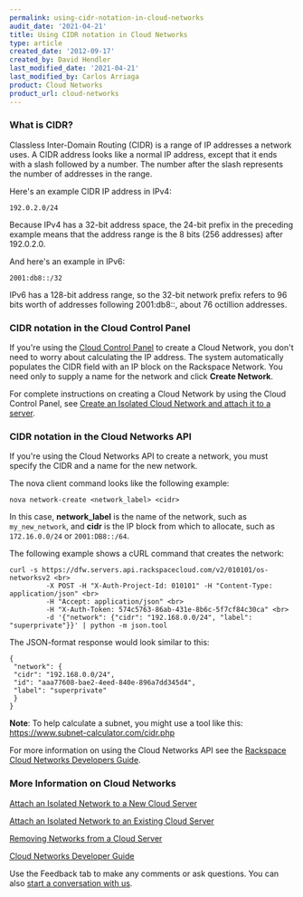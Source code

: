 ```yaml
---
permalink: using-cidr-notation-in-cloud-networks
audit_date: '2021-04-21'
title: Using CIDR notation in Cloud Networks
type: article
created_date: '2012-09-17'
created_by: David Hendler
last_modified_date: '2021-04-21'
last_modified_by: Carlos Arriaga
product: Cloud Networks
product_url: cloud-networks
---
```


### What is CIDR?

Classless Inter-Domain Routing (CIDR) is a range of IP addresses a network
uses. A CIDR address looks like a normal IP address, except that
it ends with a slash followed by a number. The number after the slash
represents the number of addresses in the range.

Here's an example CIDR IP address in IPv4:

    192.0.2.0/24

Because IPv4 has a 32-bit address space, the 24-bit prefix in the preceding example
means that the address range is the 8 bits (256 addresses) after 192.0.2.0.

And here's an example in IPv6:

    2001:db8::/32

IPv6 has a 128-bit address range, so the 32-bit network prefix
refers to 96 bits worth of addresses following 2001:db8::, about 76
octillion addresses.

### CIDR notation in the Cloud Control Panel

If you're using the [Cloud Control Panel](https://mycloud.rackspace.com)
to create a Cloud Network, you don't need to worry about calculating the
IP address. The system automatically populates the CIDR field with an IP block
on the Rackspace Network. You need only to supply a name for the network
and click **Create Network**.

For complete instructions on creating a Cloud Network by using the
Cloud Control Panel, see [Create an Isolated Cloud Network and attach it
to a server](https://docs-ospc.rackspace.com/support/how-to/cloud-networks/create-an-isolated-cloud-network-and-attach-it-to-a-server "Create an Isolated Cloud Network and attach it to a server").

### CIDR notation in the Cloud Networks API

If you're using the Cloud Networks API to create a network, you must
specify the CIDR and a name for the new network.

The nova client command looks like the following example:

    nova network-create <network_label> <cidr>

In this case, **network\_label** is the name of the network, such as
`my_new_network`, and **cidr** is the IP block from which to allocate, such as
`172.16.0.0/24` or `2001:DB8::/64`.

The following example shows a cURL command that creates the network:

    curl -s https://dfw.servers.api.rackspacecloud.com/v2/010101/os-networksv2 <br>
             -X POST -H "X-Auth-Project-Id: 010101" -H "Content-Type: application/json" <br>
             -H "Accept: application/json" <br>
             -H "X-Auth-Token: 574c5763-86ab-431e-8b6c-5f7cf84c30ca" <br>
             -d '{"network": {"cidr": "192.168.0.0/24", "label": "superprivate"}}' | python -m json.tool

The JSON-format response would look similar to this:

    {
     "network": {
     "cidr": "192.168.0.0/24",
     "id": "aaa77608-bae2-4eed-840e-896a7dd345d4",
     "label": "superprivate"
     }
    }

**Note**: To help calculate a subnet, you might use a tool like this: <https://www.subnet-calculator.com/cidr.php>

For more information on using the Cloud Networks API see the
[Rackspace Cloud Networks Developers Guide](https://docs.rackspace.com/docs/cloud-networks/v2/).

### More Information on Cloud Networks

[Attach an Isolated Network to a New Cloud
Server](https://docs-ospc.rackspace.com/support/how-to/cloud-networks/create-an-isolated-cloud-network-and-attach-it-to-a-server "Attach an Isolated Network to a New Cloud Server")

[Attach an Isolated Network to an Existing Cloud
Server](https://docs-ospc.rackspace.com/support/how-to/cloud-networks/attach-a-cloud-network-to-an-existing-cloud-server "Attach an Isolated Network to an Existing Cloud Server")

[Removing Networks from a Cloud
Server](https://docs-ospc.rackspace.com/support/how-to/cloud-networks/removing-networks-from-a-cloud-server "Removing Networks from a Cloud Server")

[Cloud Networks Developer Guide](https://docs.rackspace.com/docs/cloud-networks/v2/)

Use the Feedback tab to make any comments or ask questions. You can also [start a conversation with us](https://www.rackspace.com/contact). 
